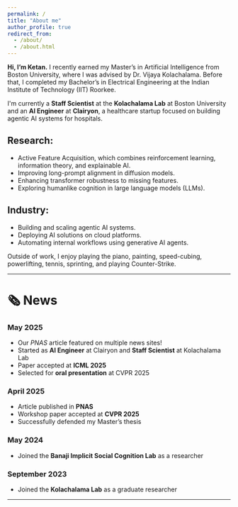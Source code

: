 ```yaml
---
permalink: /
title: "About me"
author_profile: true
redirect_from: 
  - /about/
  - /about.html
---
```


**Hi, I’m Ketan.** I recently earned my Master’s in Artificial Intelligence from Boston University, where I was advised by Dr. Vijaya Kolachalama. Before that, I completed my Bachelor’s in Electrical Engineering at the Indian Institute of Technology (IIT) Roorkee.

I'm currently a **Staff Scientist** at the **Kolachalama Lab** at Boston University and an **AI Engineer** at **Clairyon**, a healthcare startup focused on building agentic AI systems for hospitals.

## Research:
* Active Feature Acquisition, which combines reinforcement learning, information theory, and explainable AI.
* Improving long-prompt alignment in diffusion models.
* Enhancing transformer robustness to missing features.
* Exploring humanlike cognition in large language models (LLMs).

## Industry:
* Building and scaling agentic AI systems.
* Deploying AI solutions on cloud platforms.
* Automating internal workflows using generative AI agents.

Outside of work, I enjoy playing the piano, painting, speed-cubing, powerlifting, tennis, sprinting, and playing Counter-Strike.

---

# 🗞️ News

### **May 2025**

* Our *PNAS* article featured on multiple news sites!
* Started as **AI Engineer** at Clairyon and **Staff Scientist** at Kolachalama Lab
* Paper accepted at **ICML 2025**
* Selected for **oral presentation** at CVPR 2025

### **April 2025**

* Article published in **PNAS**
* Workshop paper accepted at **CVPR 2025**
* Successfully defended my Master’s thesis

### **May 2024**

* Joined the **Banaji Implicit Social Cognition Lab** as a researcher

### **September 2023**

* Joined the **Kolachalama Lab** as a graduate researcher

---

